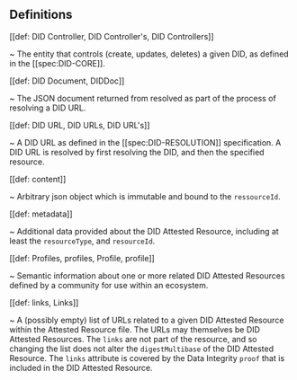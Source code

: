 ## Definitions

[[def: DID Controller, DID Controller's, DID Controllers]]

~ The entity that controls (create, updates, deletes) a given DID, as defined
in the [[spec:DID-CORE]].

[[def: DID Document, DIDDoc]]

~ The JSON document returned from resolved as part of the process of resolving a DID URL.

[[def: DID URL, DID URLs, DID URL's]]

~ A DID URL as defined in the [[spec:DID-RESOLUTION]] specification. A DID URL is resolved by first resolving the DID, and then the specified resource.

[[def: content]]

~ Arbitrary json object which is immutable and bound to the `ressourceId`.

[[def: metadata]]

~ Additional data provided about the DID Attested Resource, including at least the `resourceType`, and `resourceId`.

[[def: Profiles, profiles, Profile, profile]]

~ Semantic information about one or more related DID Attested Resources defined by a community for use within an ecosystem.

[[def: links, Links]]

~ A (possibly empty) list of URLs related to a given DID Attested Resource within the Attested Resource file. The URLs may themselves be DID Attested Resources. The `links` are not part of the resource, and so changing the list does not alter the `digestMultibase` of the DID Attested Resource. The `links` attribute is covered by the Data Integrity `proof` that is included in the DID Attested Resource.